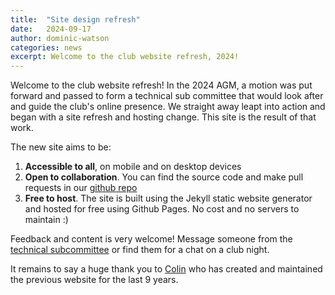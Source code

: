 ```yaml
---
title:  "Site design refresh"
date:   2024-09-17
author: dominic-watson
categories: news
excerpt: Welcome to the club website refresh, 2024!
---
```


Welcome to the club website refresh! In the 2024 AGM, a motion was put forward and passed to form a technical sub committee that would look after and guide the club's online presence. We straight away leapt into action and began with a site refresh and hosting change. This site is the result of that work.

The new site aims to be:

1. **Accessible to all**, on mobile and on desktop devices
2. **Open to collaboration**. You can find the source code and make pull requests in our [github repo](https://github.com/MiltonKeynesChessClub/clubwebsite)
3. **Free to host**. The site is built using the Jekyll static website generator and hosted for free using Github Pages. No cost and no servers to maintain :)

Feedback and content is very welcome! Message someone from the [technical subcommittee](/about/officers.html) or find them for a chat on a club night.

It remains to say a huge thank you to [Colin](/about/members/colin-solloway.html) who has created and maintained the previous website for the last 9 years.